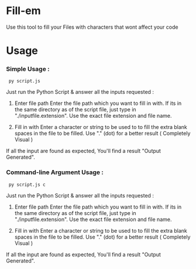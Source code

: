 # Fill-em
Use this tool to fill your Files with characters that wont affect your code

# Usage

<h3> Simple Usage : </h3>

 <code> py script.js </code>

Just run the Python Script & answer all the inputs requested :
1. Enter file path 
    Enter the file path which you want to fill in with. If its in the same directory as of the script file, just type in  "./inputfile.extension". Use the exact file extension and file name.
    
2. Fill in with 
    Enter a character or string to be used to to fill the extra blank spaces in the file to be filled. Use "." (dot) for a better result ( Completely Visual )
    
If all the input are found as expected, You'll find a result "Output Generated".

<h3> Command-line Argument Usage : </h3>

 <code> py script.js c </code>

Just run the Python Script & answer all the inputs requested :
1. Enter file path 
    Enter the file path which you want to fill in with. If its in the same directory as of the script file, just type in  "./inputfile.extension". Use the exact file extension and file name.
    
2. Fill in with 
    Enter a character or string to be used to to fill the extra blank spaces in the file to be filled. Use "." (dot) for a better result ( Completely Visual )
    
If all the input are found as expected, You'll find a result "Output Generated".

